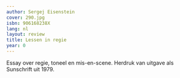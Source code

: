 ```yaml
---
author: Sergej Eisenstein
cover: 290.jpg
isbn: 906168238X
lang: nl
layout: review
title: Lessen in regie
year: 0
---
```


Essay over regie, toneel en mis-en-scene.
Herdruk van uitgave als Sunschrift uit 1979.
